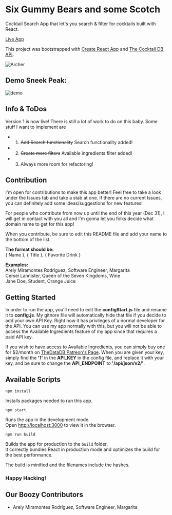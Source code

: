 # Six Gummy Bears and some Scotch
Cocktail Search App that let's you search &amp; filter for cocktails built with React.<br>

[Live App](https://gummy-bears-and-some-scotch.firebaseapp.com/)<br>

This project was bootstrapped with [Create React App](https://github.com/facebook/create-react-app) and [The Cocktail DB API](https://www.thecocktaildb.com/api.php).

![Archer](https://media3.giphy.com/media/S6AY6LCYaXr9u/source.gif)

## Demo Sneek Peak:
![demo](https://github.com/ArelySkywalker/Six-Gummy-Bears-and-some-Scotch/blob/master/demo.png)


## Info & ToDos

Version 1 is now live! There is still a lot of work to do on this baby. Some stuff I want to implement are 
 - 1. ~~Add Search functionality~~ Search functionality added!
 - 2. ~~Create more filters~~ Available ingredients filter added!
 - 3. Always more room for refactoring!

## Contribution

I'm open for contributions to make this app better! Feel free to take a look under the Issues tab and take a stab at one. If there are no current Issues, you can definitely add some ideas/suggestions for new features!

For people who contribute from now up until the end of this year (Dec 31), I will get in contact with you all and I'm gonna let you folks decide what domain name to get for this app!

When you contribute, be sure to edit this README file and add your name to the bottom of the list. 

**The format should be:**<br>
{ Name }, { Title }, { Favorite Drink }

**Examples:**<br>
Arely Miramontes Rodríguez, Software Engineer, Margarita<br>
Cersei Lannister, Queen of the Seven Kingdoms, Wine<br>
Jane Doe, Student, Orange Juice

## Getting Started

In order to run the app, you'll need to edit the **configStart.js** file and rename it to **config.js**. My gitnore file will automatically hide that file if you decide to add your own API Key. Right now it has privileges of a normal developer for the API. You can use my app normally with this, but you will not be able to access the Available Ingredients feature of my app since that requires a paid API key.

If you wish to have access to Available Ingredients, you can simply buy one for $2/month on [TheDataDB Patreon's Page](https://www.patreon.com/thedatadb/). When you are given your key, simply find the **'1'** in the **API_KEY** in the config file, and replace it with your key, and be sure to change the **API_ENDPOINT** to **'/api/json/v2/'**.

## Available Scripts

```
npm install
```
Installs packages needed to run this app. 

```
npm start
```
Runs the app in the development mode.<br>
Open [http://localhost:3000](http://localhost:3000) to view it in the browser.

```
npm run build
```
Builds the app for production to the `build` folder.<br>
It correctly bundles React in production mode and optimizes the build for the best performance.

The build is minified and the filenames include the hashes.<br>


### Happy Hacking!

## Our Boozy Contributors
- Arely Miramontes Rodríguez, Software Engineer, Margarita
